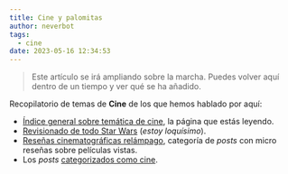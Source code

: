 ```yaml
---
title: Cine y palomitas
author: neverbot
tags:
  - cine
date: 2023-05-16 12:34:53
---
```


> Este artículo se irá ampliando sobre la marcha. Puedes volver aquí dentro de un tiempo y ver qué se ha añadido.

Recopilatorio de temas de **Cine** de los que hemos hablado por aquí:

- [Índice general sobre temática de cine](/cine/), la página que estás leyendo.
- [Revisionado de todo Star Wars](/cine/todo-star-wars/) (*estoy loquísimo*).
- [Reseñas cinematográficas relámpago](/tags/resenas-cinematograficas-relampago/), categoría de *posts* con micro reseñas sobre películas vistas.
- Los *posts* [categorizados como cine](/tags/cine).
